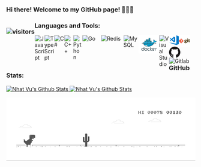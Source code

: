 ### Hi there! Welcome to my GitHub page! 👋👋👋
### <p style="float:left"><img src="https://visitor-badge.glitch.me/badge?page_id=nhatvu148.nhatvu148" alt="visitors"></p>

<!--
### Contact me:

[<img align="left" alt="dataalliance.io" width="22px" src="https://raw.githubusercontent.com/iconic/open-iconic/master/svg/globe.svg" />][website]
[<img align="left" alt="codeSTACKr | Twitter" width="22px" src="https://cdn.jsdelivr.net/npm/simple-icons@v3/icons/twitter.svg" />][twitter]
[<img align="left" alt="codeSTACKr | LinkedIn" width="22px" src="https://cdn.jsdelivr.net/npm/simple-icons@v3/icons/linkedin.svg" />][linkedin]
[<img align="left" alt="codeSTACKr | Instagram" width="22px" src="https://cdn.jsdelivr.net/npm/simple-icons@v3/icons/instagram.svg" />][instagram]
[<img align="left" alt="codeSTACKr | Facebook" width="22px" src="https://cdn.jsdelivr.net/npm/simple-icons@v3/icons/facebook.svg" />][facebook]

[website]: http://nhatvuscorner.xyz/
[twitter]: https://twitter.com/nhatvu148
[linkedin]: https://www.linkedin.com/in/van-nhat-vu-nguyen/
[instagram]: https://www.instagram.com/vu_nhat_nv/
[facebook]: https://www.facebook.com/vugeengeld/

<br />
-->

### Languages and Tools:

<img align="left" alt="JavaScript" width="26px" src="https://upload.wikimedia.org/wikipedia/commons/6/6a/JavaScript-logo.png" />
<img align="left" alt="TypeScript" width="26px" src="https://upload.wikimedia.org/wikipedia/commons/4/4c/Typescript_logo_2020.svg" />
<img align="left" alt="C#" width="27px" src="https://upload.wikimedia.org/wikipedia/commons/0/0d/C_Sharp_wordmark.svg" />
<img align="left" alt="C++" width="24px" src="https://upload.wikimedia.org/wikipedia/commons/1/18/ISO_C%2B%2B_Logo.svg" />
<img align="left" alt="Python" width="24px" src="https://upload.wikimedia.org/wikipedia/commons/c/c3/Python-logo-notext.svg" />
<img align="left" alt="Go" width="50px" src="https://upload.wikimedia.org/wikipedia/commons/0/05/Go_Logo_Blue.svg" />
<img align="left" alt="Redis" width="60px" src="https://upload.wikimedia.org/wikipedia/commons/6/6b/Redis_Logo.svg" />
<img align="left" alt="MySQL" width="40px" src="https://www.mysql.com/common/logos/logo-mysql-170x115.png" />
<img align="left" alt="Docker" width="55px" src="https://raw.githubusercontent.com/docker-library/docs/c350af05d3fac7b5c3f6327ac82fe4d990d8729c/docker/logo.png" />
<img align="left" alt="Visual Studio" width="26px" src="https://upload.wikimedia.org/wikipedia/commons/5/59/Visual_Studio_Icon_2019.svg" />
<img align="left" alt="Visual Studio Code" width="26px" src="https://raw.githubusercontent.com/github/explore/80688e429a7d4ef2fca1e82350fe8e3517d3494d/topics/visual-studio-code/visual-studio-code.png" />
<img align="left" alt="Git" width="30px" src="https://raw.githubusercontent.com/github/explore/80688e429a7d4ef2fca1e82350fe8e3517d3494d/topics/git/git.png" />
<img align="left" alt="Github" width="30px" src="https://raw.githubusercontent.com/github/explore/78df643247d429f6cc873026c0622819ad797942/topics/github/github.png" />
<img align="left" alt="Gitlab" width="70px" src="https://upload.wikimedia.org/wikipedia/commons/e/e1/GitLab_logo.svg" />

<br />
<br />

### GitHub Stats:

<a href="https://github.com/nhatvu148/nhatvu148">
  <img align="center" src="https://github-readme-stats.vercel.app/api/top-langs/?username=nhatvu148&hide=html&layout=compact&title_color=000000&text_color=000000&icon_color=000000&bg_color=ffffff" alt="Nhat Vu's Github Stats"/>
</a>

<a href="https://github.com/nhatvu148/nhatvu148">
  <img align="center" src="https://github-readme-stats.vercel.app/api?username=nhatvu148&hide=contribs,prs&show_icons=true&line_height=27&count_private=true&title_color=000000&text_color=000000&icon_color=000000&bg_color=ffffff" alt="Nhat Vu's Github Stats" />
</a>

<!--[![Readme Card](https://github-readme-stats.vercel.app/api/pin/?username=nhatvu148&repo=JupiterUIRecorder)](https://github.com/nhatvu148/JupiterUIRecorder)-->

![image](https://github.com/nhatvu148/nhatvu148/blob/master/mydino.gif)
<!--[![Nhat Vu's DEV Profile](https://d2fltix0v2e0sb.cloudfront.net/dev-badge.svg)](https://dev.to/nhatvu148)
**nhatvu148/nhatvu148** is a ✨ _special_ ✨ repository because its `README.md` (this file) appears on your GitHub profile.

Here are some ideas to get you started:

- 🔭 I’m currently working on ...
- 🌱 I’m currently learning ...
- 👯 I’m looking to collaborate on ...
- 🤔 I’m looking for help with ...
- 💬 Ask me about ...
- 📫 How to reach me: ...
- 😄 Pronouns: ...
- ⚡ Fun fact: ...
-->
